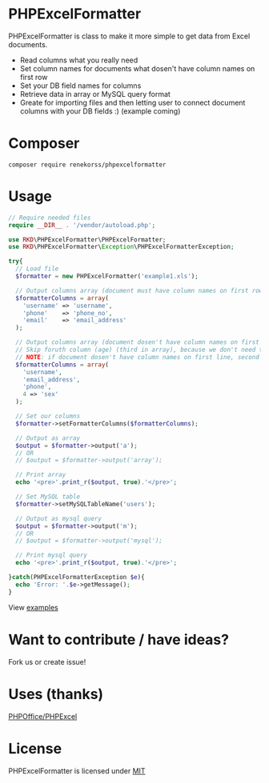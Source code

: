 PHPExcelFormatter
=================

PHPExcelFormatter is class to make it more simple to get data from Excel documents.

* Read columns what you really need
* Set column names for documents what dosen't have column names on first row
* Set your DB field names for columns
* Retrieve data in array or MySQL query format
* Greate for importing files and then letting user to connect document columns with your DB fields :) (example coming)

Composer
=================
	composer require renekorss/phpexcelformatter

Usage
=================

```php
// Require needed files
require __DIR__ . '/vendor/autoload.php';

use RKD\PHPExcelFormatter\PHPExcelFormatter;
use RKD\PHPExcelFormatter\Exception\PHPExcelFormatterException;

try{
  // Load file
  $formatter = new PHPExcelFormatter('example1.xls');

  // Output columns array (document must have column names on first row)
  $formatterColumns = array(
    'username' => 'username',
    'phone'    => 'phone_no',
    'email'    => 'email_address'
  );

  // Output columns array (document dosen't have column names on first row)
  // Skip foruth column (age) (third in array), because we don't need that data
  // NOTE: if document dosen't have column names on first line, second parameter for PHPExcelFormatter should be $readColumns = false, otherwise it will skip first line of data
  $formatterColumns = array(
    'username',
    'email_address',
    'phone',
    4 => 'sex'
  );

  // Set our columns
  $formatter->setFormatterColumns($formatterColumns);

  // Output as array
  $output = $formatter->output('a');
  // OR
  // $output = $formatter->output('array');

  // Print array
  echo '<pre>'.print_r($output, true).'</pre>';

  // Set MySQL table
  $formatter->setMySQLTableName('users');

  // Output as mysql query
  $output = $formatter->output('m');
  // OR
  // $output = $formatter->output('mysql');

  // Print mysql query
  echo '<pre>'.print_r($output, true).'</pre>';

}catch(PHPExcelFormatterException $e){
  echo 'Error: '.$e->getMessage();
}
```

View [examples](examples)

Want to contribute / have ideas?
=================
Fork us or create issue!

Uses (thanks)
=================
[PHPOffice/PHPExcel](https://github.com/PHPOffice/PHPExcel)

License
=================
PHPExcelFormatter is licensed under [MIT](LICENSE)
